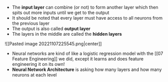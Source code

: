 - The **input layer** can combine (or not) to form another layer which then spits out more inputs until we get to the output
- It should be noted that every layer must have access to all neurons from the previous layer
- The output is also called **output layer**
- The layers in the middle are called the **hidden layers**

![[Pasted image 20221107225545.png|center]]

- Neural networks are kind of like a logistic regression model with the [[07 Feature Engineering]] we did, except it learns and does feature engineering it on its own!
- **Neural Network Architecture** is asking how many layers and how many neurons at each level